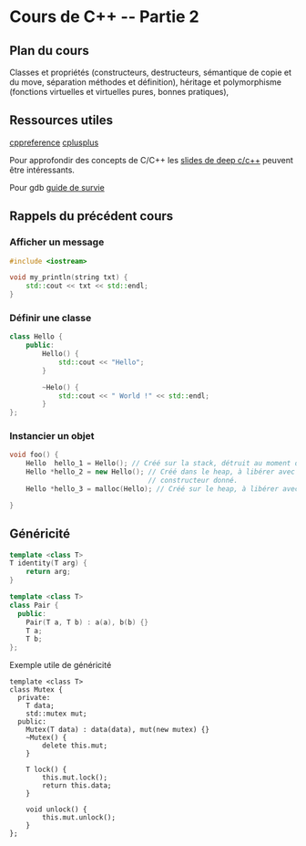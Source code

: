 # Cours de C++ -- Partie 2

## Plan du cours

Classes et propriétés (constructeurs, destructeurs, sémantique de copie et du move, séparation
méthodes et définition), héritage et polymorphisme (fonctions virtuelles et virtuelles pures, bonnes
pratiques), 

## Ressources utiles

[cppreference](http://en.cppreference.com/w/)
[cplusplus](http://www.cplusplus.com/)

Pour approfondir des concepts de C/C++ les [slides de deep
c/c++](https://www.slideshare.net/olvemaudal/deep-c) peuvent être intéressants.

Pour gdb [guide de survie](https://sen.enst.fr/se203/guide-de-survie-gdb)

## Rappels du précédent cours

### Afficher un message

```c++
#include <iostream>

void my_println(string txt) {
    std::cout << txt << std::endl;
}    
```


### Définir une classe

```c++
class Hello {
    public:
        Hello() {
            std::cout << "Hello";
        }

        ~Helo() {
            std::cout << " World !" << std::endl;
        }
};
```

### Instancier un objet

```c++
void foo() {
    Hello  hello_1 = Hello(); // Créé sur la stack, détruit au moment de quiter le scope.
    Hello *hello_2 = new Hello(); // Créé dans le heap, à libérer avec delete, initialisé avec le
                                  // constructeur donné.
    Hello *hello_3 = malloc(Hello); // Créé sur le heap, à libérer avec free, non initialisé.

}
```

## Généricité

```c++
template <class T>
T identity(T arg) {
    return arg;
}
```

```c++
template <class T>
class Pair {
  public:
    Pair(T a, T b) : a(a), b(b) {}
    T a;
    T b;
};
```

Exemple utile de généricité

```
template <class T>
class Mutex {
  private:
    T data;
    std::mutex mut;
  public:
    Mutex(T data) : data(data), mut(new mutex) {}
    ~Mutex() {
        delete this.mut;
    }

    T lock() {
        this.mut.lock();
        return this.data;
    }

    void unlock() {
        this.mut.unlock();
    }
};
```
